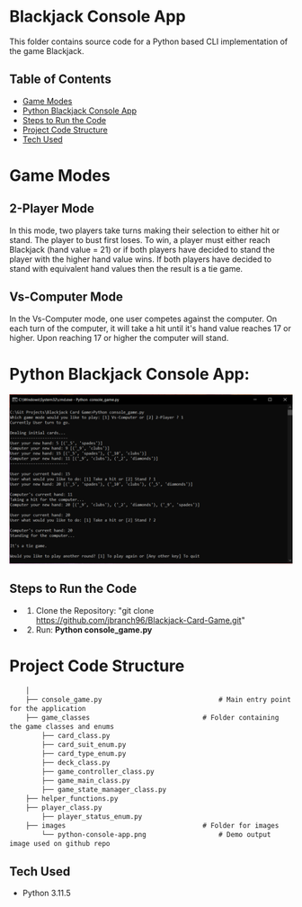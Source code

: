 # Blackjack Console App

This folder contains source code for a Python based CLI implementation of the game Blackjack.

 ## Table of Contents
 
 - [Game Modes](#game-modes)
 - [Python Blackjack Console App](#python-blackjack-console-app)
 - [Steps to Run the Code](#steps-to-run-the-code)
 - [Project Code Structure](#project-code-structure)
 - [Tech Used](#tech-used)

# Game Modes
## 2-Player Mode
In this mode, two players take turns making their selection to either hit or stand. The player to bust first loses. To win, a player must either reach Blackjack (hand value = 21) or if both players have decided to stand the player with the higher hand value wins. If both players have decided to stand with equivalent hand values then the result is a tie game.

## Vs-Computer Mode
In the Vs-Computer mode, one user competes against the computer. On each turn of the computer, it will take a hit until it's hand value reaches 17 or higher. Upon reaching 17 or higher the computer will stand.
				
# Python Blackjack Console App:
![Python-Blackjack-Console-App](./images/python-console-app.png)

## Steps to Run the Code
        
- 1. Clone the Repository: "git clone https://github.com/jbranch96/Blackjack-Card-Game.git"
- 2. Run: **Python console_game.py**

# Project Code Structure

        │
        ├── console_game.py                        		# Main entry point for the application
        ├── game_classes                    		# Folder containing the game classes and enums
        	├── card_class.py                  	
        	├── card_suit_enum.py                   
        	├── card_type_enum.py                  	
        	├── deck_class.py                       
        	├── game_controller_class.py            
        	├── game_main_class.py                  
        	├── game_state_manager_class.py	
		├── helper_functions.py                
		├── player_class.py                  	
        	├── player_status_enum.py               
        ├── images                		        	# Folder for images
        	└── python-console-app.png            		# Demo output image used on github repo

## Tech Used
- Python 3.11.5
